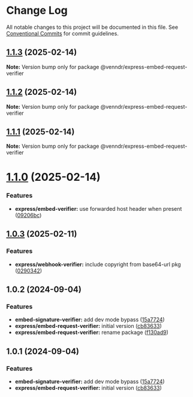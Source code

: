 # Change Log

All notable changes to this project will be documented in this file.
See [Conventional Commits](https://conventionalcommits.org) for commit guidelines.

## [1.1.3](https://github.com/venndr/node-sdk/compare/@venndr/express-embed-request-verifier@1.1.2...@venndr/express-embed-request-verifier@1.1.3) (2025-02-14)

**Note:** Version bump only for package @venndr/express-embed-request-verifier





## [1.1.2](https://github.com/venndr/node-sdk/compare/@venndr/express-embed-request-verifier@1.1.1...@venndr/express-embed-request-verifier@1.1.2) (2025-02-14)

**Note:** Version bump only for package @venndr/express-embed-request-verifier





## [1.1.1](https://github.com/venndr/node-sdk/compare/@venndr/express-embed-request-verifier@1.1.0...@venndr/express-embed-request-verifier@1.1.1) (2025-02-14)

**Note:** Version bump only for package @venndr/express-embed-request-verifier





# [1.1.0](https://github.com/venndr/node-sdk/compare/@venndr/express-embed-request-verifier@1.0.3...@venndr/express-embed-request-verifier@1.1.0) (2025-02-14)


### Features

* **express/embed-verifier:** use forwarded host header when present ([09206bc](https://github.com/venndr/node-sdk/commit/09206bc9946119f129c16d94f15bffff80bc5c99))





## [1.0.3](https://github.com/venndr/node-sdk/compare/@venndr/express-embed-request-verifier@1.0.2...@venndr/express-embed-request-verifier@1.0.3) (2025-02-11)


### Features

* **express/webhook-verifier:** include copyright from base64-url pkg ([0290342](https://github.com/venndr/node-sdk/commit/0290342e297fa15463fd517e4821d630ce1d4ba0))





## 1.0.2 (2024-09-04)


### Features

* **embed-signature-verifier:** add dev mode bypass ([15a7724](https://github.com/venndr/node-sdk/commit/15a7724aad7c8da0f87961cb9a7a1c869399a986))
* **express/embed-request-verifier:** initial version ([cb83633](https://github.com/venndr/node-sdk/commit/cb83633126df11b7e04a8a2e851dd10053a680ed))
* **express/embed-request-verifier:** rename package ([f130ad9](https://github.com/venndr/node-sdk/commit/f130ad9815d3fb6294115c0913d5e23ae642f0d8))





## 1.0.1 (2024-09-04)


### Features

* **embed-signature-verifier:** add dev mode bypass ([15a7724](https://github.com/venndr/node-sdk/commit/15a7724aad7c8da0f87961cb9a7a1c869399a986))
* **express/embed-request-verifier:** initial version ([cb83633](https://github.com/venndr/node-sdk/commit/cb83633126df11b7e04a8a2e851dd10053a680ed))

